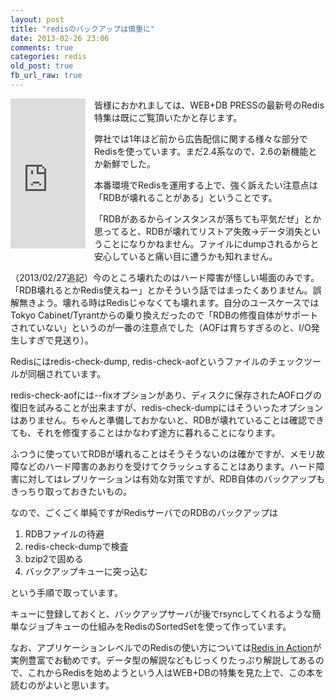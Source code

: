 ```yaml
---
layout: post
title: "redisのバックアップは慎重に"
date: 2013-02-26 23:06
comments: true
categories: redis
old_post: true
fb_url_raw: true
---
```

<iframe src="http://rcm-jp.amazon.co.jp/e/cm?lt1=_top&bc1=000000&IS2=1&nou=1&bg1=FFFFFF&fc1=000000&lc1=0000FF&t=studiomweblog-22&o=9&p=8&l=as4&m=amazon&f=ifr&ref=ss_til&asins=4774155071" style="float:left;width:120px;height:240px;margin:0 1em 1em 0" scrolling="no" marginwidth="0" marginheight="0" frameborder="0"></iframe>

皆様におかれましては、WEB+DB PRESSの最新号のRedis特集は既にご覧頂いたかと存じます。

弊社では1年ほど前から広告配信に関する様々な部分でRedisを使っています。まだ2.4系なので、2.6の新機能とか新鮮でした。

本番環境でRedisを運用する上で、強く訴えたい注意点は「RDBが壊れることがある」ということです。

「RDBがあるからインスタンスが落ちても平気だぜ」とか思ってると、RDBが壊れてリストア失敗→データ消失ということになりかねません。ファイルにdumpされるからと安心していると痛い目に遭うかも知れません。

（2013/02/27追記）今のところ壊れたのはハード障害が怪しい場面のみです。「RDB壊れるとかRedis使えねー」とかそういう話ではまったくありません。誤解無きよう。壊れる時はRedisじゃなくても壊れます。自分のユースケースではTokyo Cabinet/Tyrantからの乗り換えだったので「RDBの修復自体がサポートされていない」というのが一番の注意点でした（AOFは育ちすぎるのと、I/O発生しすぎで見送り）。

Redisにはredis-check-dump, redis-check-aofというファイルのチェックツールが同梱されています。

redis-check-aofには--fixオプションがあり、ディスクに保存されたAOFログの復旧を試みることが出来ますが、redis-check-dumpにはそういったオプションはありません。ちゃんと準備しておかないと、RDBが壊れていることは確認できても、それを修復することはかなわず途方に暮れることになります。

ふつうに使っていてRDBが壊れることはそうそうないのは確かですが、メモリ故障などのハード障害のあおりを受けてクラッシュすることはあります。ハード障害に対してはレプリケーションは有効な対策ですが、RDB自体のバックアップもきっちり取っておきたいもの。

なので、ごくごく単純ですがRedisサーバでのRDBのバックアップは

1. RDBファイルの待避
2. redis-check-dumpで検査
3. bzip2で固める
4. バックアップキューに突っ込む

という手順で取っています。

キューに登録しておくと、バックアップサーバが後でrsyncしてくれるような簡単なジョブキューの仕組みをRedisのSortedSetを使って作っています。

なお、アプリケーションレベルでのRedisの使い方については[Redis in Action](http://www.manning.com/carlson/)が実例豊富でお勧めです。データ型の解説などもじっくりたっぷり解説してあるので、これからRedisを始めようという人はWEB+DBの特集を見た上で、この本を読むのがよいと思います。
